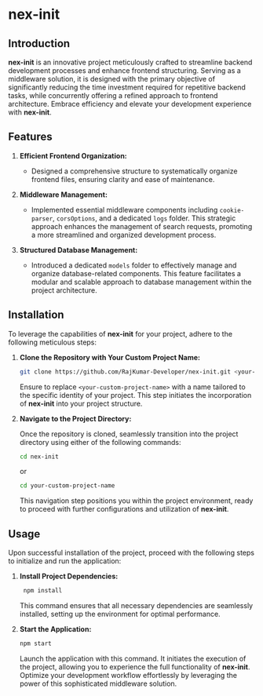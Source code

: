 # nex-init

## Introduction

**nex-init** is an innovative project meticulously crafted to streamline backend development processes and enhance frontend structuring. Serving as a middleware solution, it is designed with the primary objective of significantly reducing the time investment required for repetitive backend tasks, while concurrently offering a refined approach to frontend architecture. Embrace efficiency and elevate your development experience with **nex-init**.

## Features

1. **Efficient Frontend Organization:**
   - Designed a comprehensive structure to systematically organize frontend files, ensuring clarity and ease of maintenance.

2. **Middleware Management:**
   - Implemented essential middleware components including `cookie-parser`, `corsOptions`, and a dedicated `logs` folder. This strategic approach enhances the management of search requests, promoting a more streamlined and organized development process.

3. **Structured Database Management:**
   - Introduced a dedicated `models` folder to effectively manage and organize database-related components. This feature facilitates a modular and scalable approach to database management within the project architecture.

## Installation

To leverage the capabilities of **nex-init** for your project, adhere to the following meticulous steps:

1. **Clone the Repository with Your Custom Project Name:**

    ```bash
    git clone https://github.com/RajKumar-Developer/nex-init.git <your-custom-project-name>
    ```

    Ensure to replace `<your-custom-project-name>` with a name tailored to the specific identity of your project. This step initiates the incorporation of **nex-init** into your project structure.

2. **Navigate to the Project Directory:**

   Once the repository is cloned, seamlessly transition into the project directory using either of the following commands:

   ```bash
   cd nex-init
   ```

   or

   ```bash
   cd your-custom-project-name
   ```

   This navigation step positions you within the project environment, ready to proceed with further configurations and utilization of **nex-init**.

## Usage

Upon successful installation of the project, proceed with the following steps to initialize and run the application:

1. **Install Project Dependencies:**

   ```bash
    npm install
    ```

    This command ensures that all necessary dependencies are seamlessly installed, setting up the environment for optimal performance.

2. **Start the Application:**

    ```bash
    npm start
    ```

    Launch the application with this command. It initiates the execution of the project, allowing you to experience the full functionality of **nex-init**. Optimize your development workflow effortlessly by leveraging the power of this sophisticated middleware solution.
